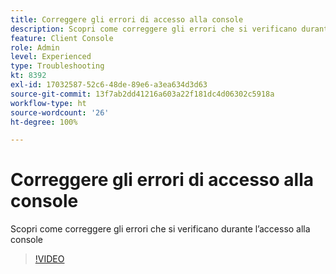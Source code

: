 ```yaml
---
title: Correggere gli errori di accesso alla console
description: Scopri come correggere gli errori che si verificano durante l’accesso alla console
feature: Client Console
role: Admin
level: Experienced
type: Troubleshooting
kt: 8392
exl-id: 17032587-52c6-48de-89e6-a3ea634d3d63
source-git-commit: 13f7ab2dd41216a603a22f181dc4d06302c5918a
workflow-type: ht
source-wordcount: '26'
ht-degree: 100%

---
```


# Correggere gli errori di accesso alla console

Scopri come correggere gli errori che si verificano durante l’accesso alla console

>[!VIDEO](https://video.tv.adobe.com/v/335896?quality=12&learn=on)
